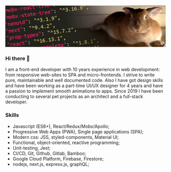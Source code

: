 ![Cover of my profile](https://github.com/Carduelis/Carduelis/blob/master/profile_cover.jpg)

### Hi there 👋

I am a front-end developer with 10 years experience in web development: from responsive web-sites to SPA and micro-frontends.
I strive to write pure, maintainable and well documented code. 
Also I have got design skills and have been working as a part-time UI/UX designer for 4 years and have a passion to implement smooth animations to apps.
Since 2019 I have been conducting to several pet projects as an architect and a full-stack developer.

### Skills

- Javascript (ES6+), React/Redux/Mobx/Apollo;
- Progressive Web Apps (PWA), Single page applications (SPA);
- Modern css: JSS, styled-components, Material UI;
- Functional, object-oriented, reactive programming;
- Unit-testing, Jest;
- CI/CD, Git, Github, Gitlab, Bamboo;
- Google Cloud Platform, Firebase, Firestore;
- nodejs, next.js, express.js, graphQL;


<!--
**Carduelis/Carduelis** is a ✨ _special_ ✨ repository because its `README.md` (this file) appears on your GitHub profile.

Here are some ideas to get you started:

- 🔭 I’m currently working on ...
- 🌱 I’m currently learning ...
- 👯 I’m looking to collaborate on ...
- 🤔 I’m looking for help with ...
- 💬 Ask me about ...
- 📫 How to reach me: ...
- 😄 Pronouns: ...
- ⚡ Fun fact: ...
-->

